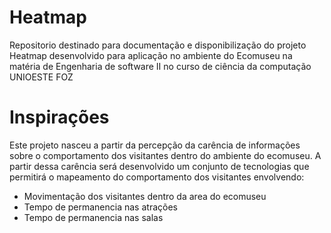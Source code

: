 # Heatmap
Repositorio destinado para documentação e disponibilização do projeto Heatmap desenvolvido para aplicação no ambiente do Ecomuseu na matéria de Engenharia de software II no curso de ciência da computação UNIOESTE FOZ

# Inspirações
Este projeto nasceu a partir da percepção da carência de informações sobre o comportamento dos visitantes dentro do ambiente do ecomuseu. A partir dessa carência será desenvolvido um conjunto de tecnologias que permitirá o mapeamento do comportamento dos visitantes envolvendo:
* Movimentação dos visitantes dentro da area do ecomuseu
* Tempo de permanencia nas atrações
* Tempo de permanencia nas salas
